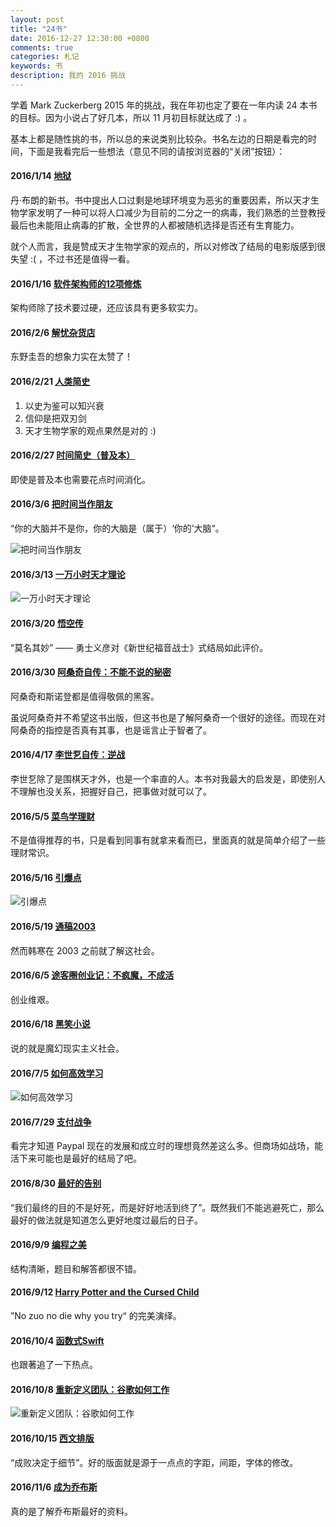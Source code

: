 ```yaml
---
layout: post
title: "24书"
date: 2016-12-27 12:30:00 +0800
comments: true
categories: 札记
keywords: 书
description: 我的 2016 挑战
---
```


学着 Mark Zuckerberg 2015 年的挑战，我在年初也定了要在一年内读 24 本书的目标。因为小说占了好几本，所以 11 月初目标就达成了 :) 。

基本上都是随性挑的书，所以总的来说类别比较杂。书名左边的日期是看完的时间，下面是我看完后一些想法（意见不同的请按浏览器的“关闭”按钮）：

#### 2016/1/14 [地狱](https://book.douban.com/subject/25756947/)

丹·布朗的新书。书中提出人口过剩是地球环境变为恶劣的重要因素，所以天才生物学家发明了一种可以将人口减少为目前的二分之一的病毒，我们熟悉的兰登教授最后也未能阻止病毒的扩散，全世界的人都被随机选择是否还有生育能力。
  
就个人而言，我是赞成天才生物学家的观点的，所以对修改了结局的电影版感到很失望 :( ，不过书还是值得一看。

#### 2016/1/16 [软件架构师的12项修炼](https://book.douban.com/subject/10746257/)

架构师除了技术要过硬，还应该具有更多软实力。

#### 2016/2/6 [解忧杂货店](https://book.douban.com/subject/25862578/)

东野圭吾的想象力实在太赞了！

#### 2016/2/21 [人类简史](https://book.douban.com/subject/25985021/)

1. 以史为鉴可以知兴衰
2. 信仰是把双刃剑
3. 天才生物学家的观点果然是对的 :)

#### 2016/2/27 [时间简史（普及本）](https://book.douban.com/subject/1474050/)

即使是普及本也需要花点时间消化。

#### 2016/3/6 [把时间当作朋友](https://book.douban.com/subject/3609132/)

“你的大脑并不是你，你的大脑是（属于）‘你的’大脑“。

![把时间当作朋友](https://ws1.sinaimg.cn/large/4ccba622gw1fb81d6obd8j21es14tqhf.jpg)

#### 2016/3/13 [一万小时天才理论](https://book.douban.com/subject/26600342/)

![一万小时天才理论](https://ws2.sinaimg.cn/large/4ccba622jw1fb81a10giyj21kw2357mr.jpg)

#### 2016/3/20 [悟空传](https://book.douban.com/subject/1485224/)

“莫名其妙” —— 勇士义彦对《新世纪福音战士》式结局如此评价。

#### 2016/3/30 [阿桑奇自传：不能不说的秘密](https://book.douban.com/subject/24845545/)

阿桑奇和斯诺登都是值得敬佩的黑客。

虽说阿桑奇并不希望这书出版，但这书也是了解阿桑奇一个很好的途径。而现在对阿桑奇的指控是否真有其事，也是谣言止于智者了。

#### 2016/4/17 [李世乭自传：逆战](https://book.douban.com/subject/20269761/)

李世乭除了是围棋天才外，也是一个率直的人。本书对我最大的启发是，即使别人不理解也没关系，把握好自己，把事做对就可以了。

#### 2016/5/5 [菜鸟学理财](https://book.douban.com/subject/26708833/)

不是值得推荐的书，只是看到同事有就拿来看而已，里面真的就是简单介绍了一些理财常识。

#### 2016/5/16 [引爆点](https://book.douban.com/subject/25876611/)

![引爆点](https://ws3.sinaimg.cn/large/4ccba622gw1fb81cpjpw2j21kw1kstty.jpg)

#### 2016/5/19 [通稿2003](https://book.douban.com/subject/1063245/)

然而韩寒在 2003 之前就了解这社会。

#### 2016/6/5 [途客圈创业记：不疯魔，不成活](https://book.douban.com/subject/26739566/)

创业维艰。

#### 2016/6/18 [黑笑小说](https://book.douban.com/subject/4213995/)

说的就是魔幻现实主义社会。

#### 2016/7/5 [如何高效学习](https://book.douban.com/subject/25783654/)

![如何高效学习](https://ws1.sinaimg.cn/large/4ccba622gw1fb817hl8ruj21kw2357mr.jpg)

#### 2016/7/29 [支付战争](https://book.douban.com/subject/26324497/)

看完才知道 Paypal 现在的发展和成立时的理想竟然差这么多。但商场如战场，能活下来可能也是最好的结局了吧。

#### 2016/8/30 [最好的告别](https://book.douban.com/subject/26576861/)

“我们最终的目的不是好死，而是好好地活到终了”。既然我们不能逃避死亡，那么最好的做法就是知道怎么更好地度过最后的日子。

#### 2016/9/9 [编程之美](https://book.douban.com/subject/3004255/)

结构清晰，题目和解答都很不错。

#### 2016/9/12 [Harry Potter and the Cursed Child](https://book.douban.com/subject/26900309/)

”No zuo no die why you try“ 的完美演绎。

#### 2016/10/4 [函数式Swift](https://book.douban.com/subject/26869130/)

也跟著追了一下热点。

#### 2016/10/8 [重新定义团队：谷歌如何工作](https://book.douban.com/subject/26608585/)

![重新定义团队：谷歌如何工作](https://ws2.sinaimg.cn/large/4ccba622gw1fb82f25g52j21kw18bqnm.jpg)

#### 2016/10/15 [西文排版](https://book.douban.com/subject/26834548/)

“成败决定于细节”。好的版面就是源于一点点的字距，间距，字体的修改。

#### 2016/11/6 [成为乔布斯](https://book.douban.com/subject/26849305/)

真的是了解乔布斯最好的资料。
